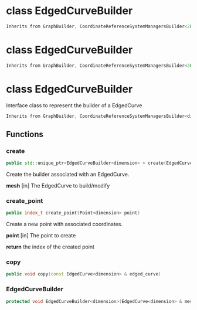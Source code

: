 # class EdgedCurveBuilder


```cpp
Inherits from GraphBuilder, CoordinateReferenceSystemManagersBuilder<2U>
```



# class EdgedCurveBuilder


```cpp
Inherits from GraphBuilder, CoordinateReferenceSystemManagersBuilder<3U>
```



# class EdgedCurveBuilder


 Interface class to represent the builder of a EdgedCurve



```cpp
Inherits from GraphBuilder, CoordinateReferenceSystemManagersBuilder<dimension>
```



## Functions

### create

```cpp
public std::unique_ptr<EdgedCurveBuilder<dimension> > create(EdgedCurve<dimension> & mesh)
```


 Create the builder associated with an EdgedCurve.

**mesh** [in] The EdgedCurve to build/modify

### create_point

```cpp
public index_t create_point(Point<dimension> point)
```


 Create a new point with associated coordinates.

**point** [in] The point to create

**return** the index of the created point

### copy

```cpp
public void copy(const EdgedCurve<dimension> & edged_curve)
```


### EdgedCurveBuilder

```cpp
protected void EdgedCurveBuilder<dimension>(EdgedCurve<dimension> & mesh)
```





